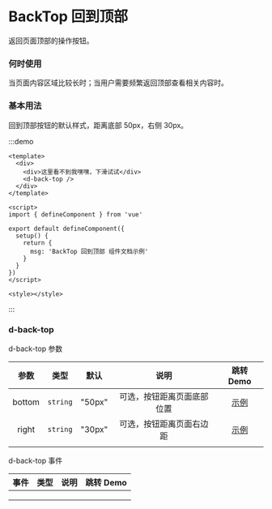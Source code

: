 # BackTop 回到顶部

返回页面顶部的操作按钮。

### 何时使用

当页面内容区域比较长时；当用户需要频繁返回顶部查看相关内容时。

### 基本用法

回到顶部按钮的默认样式，距离底部 50px，右侧 30px。

:::demo

```vue
<template>
  <div>
    <div>这里看不到我嘿嘿，下滑试试</div>
    <d-back-top />
  </div>
</template>

<script>
import { defineComponent } from 'vue'

export default defineComponent({
  setup() {
    return {
      msg: 'BackTop 回到顶部 组件文档示例'
    }
  }
})
</script>

<style></style>
```

:::

### d-back-top

d-back-top 参数

|  参数  |   类型   |  默认  |            说明            |     跳转 Demo     |
| :----: | :------: | :----: | :------------------------: | :---------------: |
| bottom | `string` | "50px" | 可选，按钮距离页面底部位置 | [示例](#基本用法) |
| right  | `string` | "30px" |  可选，按钮距离页面右边距  | [示例](#基本用法) |
|        |          |        |                            |                   |

d-back-top 事件

| 事件 | 类型 | 说明 | 跳转 Demo |
| ---- | ---- | ---- | --------- |
|      |      |      |           |
|      |      |      |           |
|      |      |      |           |
